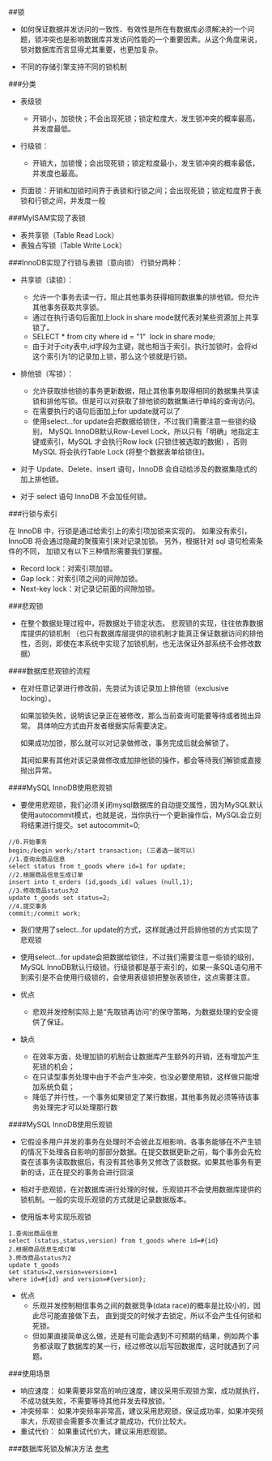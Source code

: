 ##锁
- 如何保证数据并发访问的一致性、有效性是所在有数据库必须解决的一个问题，锁冲突也是影响数据库并发访问性能的一个重要因素。从这个角度来说，锁对数据库而言显得尤其重要，也更加复杂。

- 不同的存储引擎支持不同的锁机制

###分类
- 表级锁
    - 开销小，加锁快；不会出现死锁；锁定粒度大，发生锁冲突的概率最高，并发度最低。
    
- 行级锁：
    - 开销大，加锁慢；会出现死锁；锁定粒度最小，发生锁冲突的概率最低，并发度也最高。
    
- 页面锁：开销和加锁时间界于表锁和行锁之间；会出现死锁；锁定粒度界于表锁和行锁之间，并发度一般

###MyISAM实现了表锁

- 表共享锁（Table Read Lock）
- 表独占写锁（Table Write Lock）
  
    
###InnoDB实现了行锁与表锁（意向锁）
行锁分两种：

- 共享锁（读锁）：
    - 允许一个事务去读一行，阻止其他事务获得相同数据集的排他锁。但允许其他事务获取共享锁。
    - 通过在执行语句后面加上lock in share mode就代表对某些资源加上共享锁了。
    - SELECT * from city where id = "1"  lock in share mode; 
    - 由于对于city表中,id字段为主键，就也相当于索引。执行加锁时，会将id这个索引为1的记录加上锁，那么这个锁就是行锁。

- 排他锁（写锁）：
    - 允许获取排他锁的事务更新数据，阻止其他事务取得相同的数据集共享读锁和排他写锁。但是可以对获取了排他锁的数据集进行单纯的查询访问。
    - 在需要执行的语句后面加上for update就可以了
    - 使用select…for update会把数据给锁住，不过我们需要注意一些锁的级别，
    MySQL InnoDB默认Row-Level Lock，所以只有「明确」地指定主键或索引，MySQL 才会执行Row lock (只锁住被选取的数据) ，否则MySQL 将会执行Table Lock (将整个数据表单给锁住)。
    
- 对于 Update、Delete、insert 语句，InnoDB 会自动给涉及的数据集隐式的加上排他锁。

- 对于 select 语句 InnoDB 不会加任何锁。

###行锁与索引

在 InnoDB 中，行锁是通过给索引上的索引项加锁来实现的。
如果没有索引，InnoDB 将会通过隐藏的聚簇索引来对记录加锁。
另外，根据针对 sql 语句检索条件的不同，
加锁又有以下三种情形需要我们掌握。

- Record lock：对索引项加锁。
- Gap lock：对索引项之间的间隙加锁。
- Next-key lock：对记录记前面的间隙加锁。

###悲观锁
- 在整个数据处理过程中，将数据处于锁定状态。 悲观锁的实现，往往依靠数据库提供的锁机制 （也只有数据库层提供的锁机制才能真正保证数据访问的排他性，否则，即使在本系统中实现了加锁机制，也无法保证外部系统不会修改数据）

####数据库悲观锁的流程
- 在对任意记录进行修改前，先尝试为该记录加上排他锁（exclusive locking）。
  
  如果加锁失败，说明该记录正在被修改，那么当前查询可能要等待或者抛出异常。 具体响应方式由开发者根据实际需要决定。
  
  如果成功加锁，那么就可以对记录做修改，事务完成后就会解锁了。
  
  其间如果有其他对该记录做修改或加排他锁的操作，都会等待我们解锁或直接抛出异常。

####MySQL InnoDB使用悲观锁
- 要使用悲观锁，我们必须关闭mysql数据库的自动提交属性，因为MySQL默认使用autocommit模式，也就是说，当你执行一个更新操作后，MySQL会立刻将结果进行提交。set autocommit=0;

```aidl
//0.开始事务
begin;/begin work;/start transaction; (三者选一就可以)
//1.查询出商品信息
select status from t_goods where id=1 for update;
//2.根据商品信息生成订单
insert into t_orders (id,goods_id) values (null,1);
//3.修改商品status为2
update t_goods set status=2;
//4.提交事务
commit;/commit work;
```
- 我们使用了select…for update的方式，这样就通过开启排他锁的方式实现了悲观锁
- 使用select…for update会把数据给锁住，不过我们需要注意一些锁的级别，MySQL InnoDB默认行级锁。行级锁都是基于索引的，如果一条SQL语句用不到索引是不会使用行级锁的，会使用表级锁把整张表锁住，这点需要注意。

- 优点
    - 悲观并发控制实际上是“先取锁再访问”的保守策略，为数据处理的安全提供了保证。
- 缺点
    - 在效率方面，处理加锁的机制会让数据库产生额外的开销，还有增加产生死锁的机会；
    - 在只读型事务处理中由于不会产生冲突，也没必要使用锁，这样做只能增加系统负载；
    - 降低了并行性，一个事务如果锁定了某行数据，其他事务就必须等待该事务处理完才可以处理那行数
    
####MySQL InnoDB使用乐观锁
- 它假设多用户并发的事务在处理时不会彼此互相影响，各事务能够在不产生锁的情况下处理各自影响的那部分数据。在提交数据更新之前，每个事务会先检查在该事务读取数据后，有没有其他事务又修改了该数据。如果其他事务有更新的话，正在提交的事务会进行回滚

- 相对于悲观锁，在对数据库进行处理的时候，乐观锁并不会使用数据库提供的锁机制。一般的实现乐观锁的方式就是记录数据版本。

- 使用版本号实现乐观锁
```aidl
1.查询出商品信息
select (status,status,version) from t_goods where id=#{id}
2.根据商品信息生成订单
3.修改商品status为2
update t_goods 
set status=2,version=version+1
where id=#{id} and version=#{version};
```
- 优点
    - 乐观并发控制相信事务之间的数据竞争(data race)的概率是比较小的，因此尽可能直接做下去，
    直到提交的时候才去锁定，所以不会产生任何锁和死锁。
    - 但如果直接简单这么做，还是有可能会遇到不可预期的结果，例如两个事务都读取了数据库的某一行，经过修改以后写回数据库，这时就遇到了问题。

###使用场景
- 响应速度： 如果需要非常高的响应速度，建议采用乐观锁方案，成功就执行，不成功就失败，不需要等待其他并发去释放锁。'
- 冲突频率： 如果冲突频率非常高，建议采用悲观锁，保证成功率，如果冲突频率大，乐观锁会需要多次重试才能成功，代价比较大。
- 重试代价： 如果重试代价大，建议采用悲观锁。

###数据库死锁及解决方法
[参考](https://www.cnblogs.com/wezheng/p/8366029.html)
